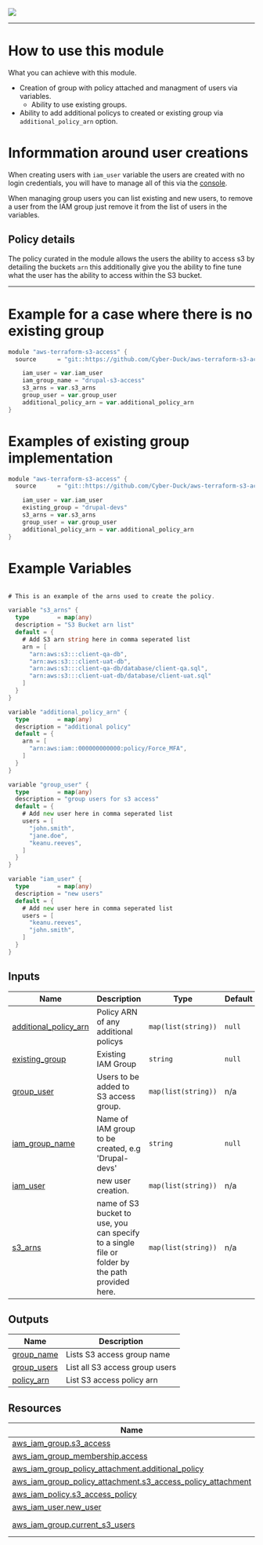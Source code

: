 <!-- BEGIN_TF_DOCS -->
<img src="https://www.drupal.org/files/CD-logo-vertical-RGB.png" />

---


# How to use this module

What you can achieve with this module.
- Creation of group with policy attached and managment of users via variables.
	- Ability to use existing groups.
- Ability to add additional policys to created or existing group via `additional_policy_arn` option.

# Informmation around user creations
When creating users with `iam_user` variable the users are created with no login credentials, you will have to manage all of this via the [console](https://console.aws.amazon.com). 

When managing group users you can list existing and new users, to remove a user from the IAM group just remove it from the list of users in the variables.
## Policy details

The policy curated in the module allows the users the ability to access s3 by detailing the buckets `arn` this additionally give you the ability to fine tune what the user has the ability to access within the S3 bucket.

---
# Example for a case where there is no existing group

```go
module "aws-terraform-s3-access" {
  source      = "git::https://github.com/Cyber-Duck/aws-terraform-s3-access.git"

	iam_user = var.iam_user
	iam_group_name = "drupal-s3-access"
	s3_arns = var.s3_arns
	group_user = var.group_user
	additional_policy_arn = var.additional_policy_arn
}
```

# Examples of existing group implementation

```go
module "aws-terraform-s3-access" {
  source      = "git::https://github.com/Cyber-Duck/aws-terraform-s3-access.git"

	iam_user = var.iam_user
	existing_group = "drupal-devs"
	s3_arns = var.s3_arns
	group_user = var.group_user
	additional_policy_arn = var.additional_policy_arn
}
```
# Example Variables
```go

# This is an example of the arns used to create the policy.

variable "s3_arns" {
  type        = map(any)
  description = "S3 Bucket arn list"
  default = {
    # Add S3 arn string here in comma seperated list
    arn = [
      "arn:aws:s3:::client-qa-db",
      "arn:aws:s3:::client-uat-db",
      "arn:aws:s3:::client-qa-db/database/client-qa.sql",
      "arn:aws:s3:::client-uat-db/database/client-uat.sql"
    ]
  }
}

variable "additional_policy_arn" {
  type        = map(any)
  description = "additional policy"
  default = {
    arn = [
      "arn:aws:iam::000000000000:policy/Force_MFA",
    ]
  }
}

variable "group_user" {
  type        = map(any)
  description = "group users for s3 access"
  default = {
    # Add new user here in comma seperated list
    users = [
      "john.smith",
      "jane.doe",
      "keanu.reeves",
    ]
  }
}

variable "iam_user" {
  type        = map(any)
  description = "new users"
  default = {
    # Add new user here in comma seperated list
    users = [
      "keanu.reeves",
      "john.smith",
    ]
  }
}

```

## Inputs

| Name | Description | Type | Default | Required |
|------|-------------|------|---------|:--------:|
| <a name="input_additional_policy_arn"></a> [additional\_policy\_arn](#input\_additional\_policy\_arn) | Policy ARN of any additional policys | `map(list(string))` | `null` | no |
| <a name="input_existing_group"></a> [existing\_group](#input\_existing\_group) | Existing IAM Group | `string` | `null` | no |
| <a name="input_group_user"></a> [group\_user](#input\_group\_user) | Users to be added to S3 access group. | `map(list(string))` | n/a | yes |
| <a name="input_iam_group_name"></a> [iam\_group\_name](#input\_iam\_group\_name) | Name of IAM group to be created, e.g 'Drupal-devs' | `string` | `null` | no |
| <a name="input_iam_user"></a> [iam\_user](#input\_iam\_user) | new user creation. | `map(list(string))` | n/a | yes |
| <a name="input_s3"></a> [s3_arns](#input\_s3) | name of S3 bucket to use, you can specify to a single file or folder by the path provided here. | `map(list(string))` | n/a | yes |

## Outputs

| Name | Description |
|------|-------------|
| <a name="output_group_name"></a> [group\_name](#output\_group\_name) | Lists S3 access group name |
| <a name="output_group_users"></a> [group\_users](#output\_group\_users) | List all S3 access group users |
| <a name="output_policy_arn"></a> [policy\_arn](#output\_policy\_arn) | List S3 access policy arn |

## Resources

| Name | Type |
|------|------|
| [aws_iam_group.s3_access](https://registry.terraform.io/providers/hashicorp/aws/latest/docs/resources/iam_group) | resource |
| [aws_iam_group_membership.access](https://registry.terraform.io/providers/hashicorp/aws/latest/docs/resources/iam_group_membership) | resource |
| [aws_iam_group_policy_attachment.additional_policy](https://registry.terraform.io/providers/hashicorp/aws/latest/docs/resources/iam_group_policy_attachment) | resource |
| [aws_iam_group_policy_attachment.s3_access_policy_attachment](https://registry.terraform.io/providers/hashicorp/aws/latest/docs/resources/iam_group_policy_attachment) | resource |
| [aws_iam_policy.s3_access_policy](https://registry.terraform.io/providers/hashicorp/aws/latest/docs/resources/iam_policy) | resource |
| [aws_iam_user.new_user](https://registry.terraform.io/providers/hashicorp/aws/latest/docs/resources/iam_user) | resource |
| [aws_iam_group.current_s3_users](https://registry.terraform.io/providers/hashicorp/aws/latest/docs/data-sources/iam_group) | data source |


<!-- END_TF_DOCS -->

